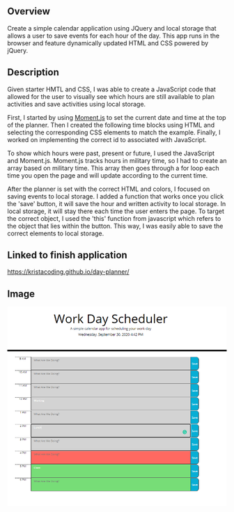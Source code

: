 ## Overview

Create a simple calendar application using JQuery and local storage that allows a user to save events for each hour of the day. This app runs in the browser and feature dynamically updated HTML and CSS powered by jQuery.

## Description

Given starter HMTL and CSS, I was able to create a JavaScript code that allowed for the user to visually see which hours are still available to plan activities and save activities using local storage. 

First, I started by using [Moment.js](https://momentjs.com/) to set the current date and time at the top of the planner. Then I created the following time blocks using HTML and selecting the corresponding CSS elements to match the example. Finally, I worked on implementing the correct id to associated with JavaScript. 

To show which hours were past, present or future, I used the JavaScript and Moment.js. Moment.js tracks hours in military time, so I had to create an array based on military time. This array then goes through a for loop each time you open the page and will update according to the current time. 

After the planner is set with the correct HTML and colors, I focused on saving events to local storage. I added a function that works once you click the 'save' button, it will save the hour and written activity to local storage. In local storage, it will stay there each time the user enters the page. To target the correct object, I used the 'this' function from javascript which refers to the object that lies within the button. This way, I was easily able to save the correct elements to local storage. 

## Linked to finish application 
https://kristacoding.github.io/day-planner/

## Image
<img src="planner.png"></img>

